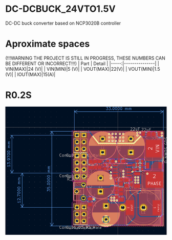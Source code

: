 # DC-DCBUCK_24VTO1.5V
DC-DC buck converter based on NCP3020B controller


# Aproximate spaces
(!!!WARNING THE PROJECT IS STILL IN PROGRESS, THESE NUMBERS CAN BE DIFFERENT OR INCORRECT!!!)
| Part | Detail        |
|-----:|---------------|
|  VIN(MAX)|24        (V)|
|  VIN(MIN)|5    (V)|
|  VOUT(MAX)|22(V)|
|  VOUT(MIN)|1.5    (V)|
|  IOUT(MAX)|15(A)|

# R0.2S
![github-small](https://github.com/p8p671/DC-DCBUCK_24VTO1.5V/blob/main/New%20folder/Screenshot%202023-07-21%20125300.png)	
